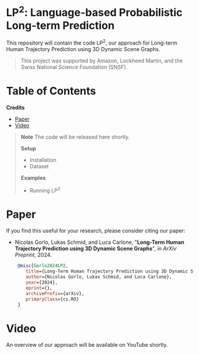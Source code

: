 # LP<sup>2</sup>: Language-based Probabilistic Long-term Prediction
This repository will contain the code LP<sup>2</sup>, our approach for Long-term Human Trajectory Prediction using 3D Dynamic Scene Graphs.

> This project was supported by Amazon, Lockheed Martin, and the Swiss National Science Foundation (SNSF).

# Table of Contents
**Credits**
* [Paper](#Paper)
* [Video](#Video)   

> **__Note__** The code will be released here shortly.
>
> **Setup**
> * Installation
> * Dataset
>
> **Examples**
> - Running LP<sup>2</sup>

# Paper
If you find this useful for your research, please consider citing our paper:

* Nicolas Gorlo, Lukas Schmid, and Luca Carlone, "**Long-Term Human Trajectory Prediction using 3D Dynamic Scene Graphs**", in *ArXiv Preprint*, 2024.
  ```bibtex
   @misc{Gorlo2024LP2,
      title={Long-Term Human Trajectory Prediction using 3D Dynamic Scene Graphs}, 
      author={Nicolas Gorlo, Lukas Schmid, and Luca Carlone},
      year={2024},
      eprint={},
      archivePrefix={arXiv},
      primaryClass={cs.RO}
   }
  ```

# Video

An overview of our approach will be available on YouTube shortly.


